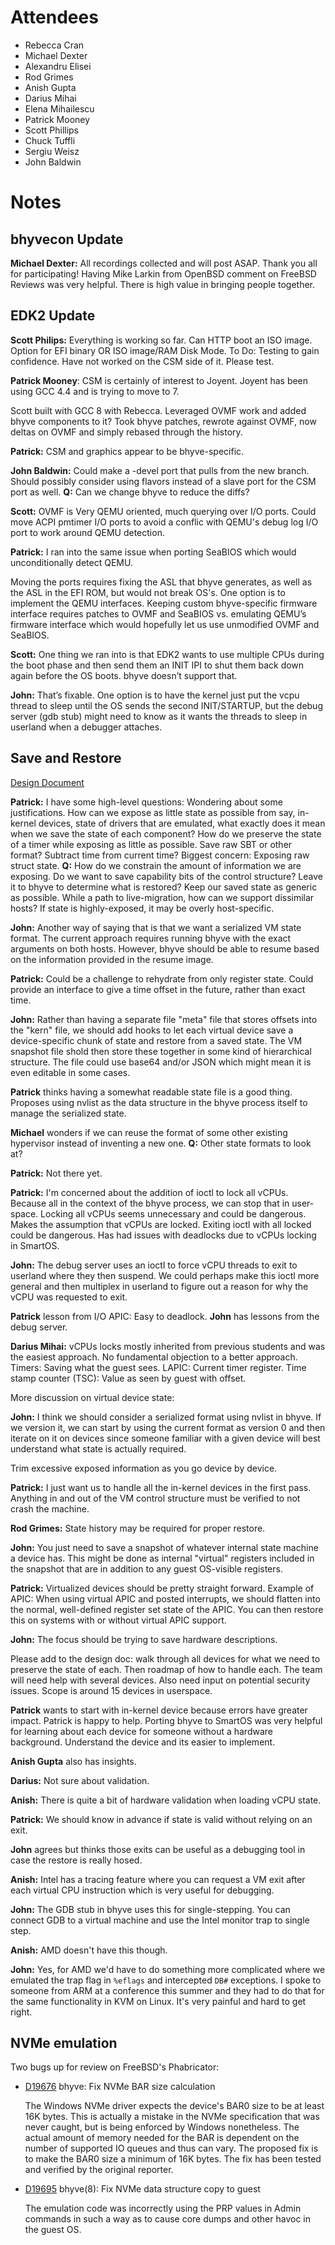 # Attendees

- Rebecca Cran
- Michael Dexter
- Alexandru Elisei
- Rod Grimes
- Anish Gupta
- Darius Mihai
- Elena Mihailescu
- Patrick Mooney
- Scott Phillips
- Chuck Tuffli
- Sergiu Weisz
- John Baldwin

# Notes

## bhyvecon Update

**Michael Dexter:** All recordings collected and will post ASAP.
Thank you all for participating!  Having Mike Larkin from OpenBSD
comment on FreeBSD Reviews was very helpful.  There is high value in
bringing people together.

## EDK2 Update

**Scott Philips:** Everything is working so far.  Can HTTP boot an ISO
image.  Option for EFI binary OR ISO image/RAM Disk Mode.  To Do:
Testing to gain confidence.  Have not worked on the CSM side of it.
Please test.

**Patrick Mooney**: CSM is certainly of interest to Joyent.  Joyent
has been using GCC 4.4 and is trying to move to 7.

Scott built with GCC 8 with Rebecca.  Leveraged OVMF work and added
bhyve components to it?  Took bhyve patches, rewrote against OVMF, now
deltas on OVMF and simply rebased through the history.

**Patrick:** CSM and graphics appear to be bhyve-specific.

**John Baldwin:** Could make a -devel port that pulls from the new
branch.  Should possibly consider using flavors instead of a slave
port for the CSM port as well.  **Q:** Can we change bhyve to reduce
the diffs?

**Scott:** OVMF is Very QEMU oriented, much querying over I/O ports.
Could move ACPI pmtimer I/O ports to avoid a conflic with QEMU's debug
log I/O port to work around QEMU detection.

**Patrick:** I ran into the same issue when porting SeaBIOS which
would unconditionally detect QEMU.

Moving the ports requires fixing the ASL that bhyve generates, as well
as the ASL in the EFI ROM, but would not break OS's.  One option is to
implement the QEMU interfaces.  Keeping custom bhyve-specific firmware
interface requires patches to OVMF and SeaBIOS vs. emulating QEMU’s
firmware interface which would hopefully let us use unmodified OVMF
and SeaBIOS.

**Scott:** One thing we ran into is that EDK2 wants to use multiple
CPUs during the boot phase and then send them an INIT IPI to shut them
back down again before the OS boots. bhyve doesn’t support that.

**John:** That’s fixable.  One option is to have the kernel just put
the vcpu thread to sleep until the OS sends the second INIT/STARTUP,
but the debug server (gdb stub) might need to know as it wants the
threads to sleep in userland when a debugger attaches.

## Save and Restore

[Design Document](https://docs.google.com/document/d/1SKm72Ez-bl5jMifJ6yxwr4ckNuNRh5MQq__k7bLs2bE/edit)

**Patrick:** I have some high-level questions: Wondering about some
justifications.  How can we expose as little state as possible from
say, in-kernel devices, state of drivers that are emulated, what
exactly does it mean when we save the state of each component?  How do
we preserve the state of a timer while exposing as little as possible.
Save raw SBT or other format?  Subtract time from current time?
Biggest concern: Exposing raw struct state. **Q:** How do we constrain
the amount of information we are exposing.  Do we want to save
capability bits of the control structure?  Leave it to bhyve to
determine what is restored?  Keep our saved state as generic as
possible.  While a path to live-migration, how can we support
dissimilar hosts?  If state is highly-exposed, it may be overly
host-specific.

**John:** Another way of saying that is that we want a serialized VM
state format.  The current approach requires running bhyve with the
exact arguments on both hosts.  However, bhyve should be able to
resume based on the information provided in the resume image.

**Patrick:** Could be a challenge to rehydrate from only register
state. Could provide an interface to give a time offset in the future,
rather than exact time.

**John:** Rather than having a separate file "meta" file that stores
offsets into the "kern" file, we should add hooks to let each virtual
device save a device-specific chunk of state and restore from a saved
state.  The VM snapshot file shold then store these together in some
kind of hierarchical structure.  The file could use base64 and/or JSON
which might mean it is even editable in some cases.

**Patrick** thinks having a somewhat readable state file is a good
thing.  Proposes using nvlist as the data structure in the bhyve
process itself to manage the serialized state.

**Michael** wonders if we can reuse the format of some other existing
hypervisor instead of inventing a new one.  **Q:** Other state formats
to look at?

**Patrick:** Not there yet.

**Patrick:** I'm concerned about the addition of ioctl to lock all
vCPUs.  Because all in the context of the bhyve process, we can stop
that in user-space.  Locking all vCPUs seems unnecessary and could be
dangerous.  Makes the assumption that vCPUs are locked.  Exiting ioctl
with all locked could be dangerous.  Has had issues with deadlocks due
to vCPUs locking in SmartOS.

**John:** The debug server uses an ioctl to force vCPU threads to exit
to userland where they then suspend.  We could perhaps make this ioctl
more general and then multiplex in userland to figure out a reason for
why the vCPU was requested to exit.

**Patrick** lesson from I/O APIC: Easy to deadlock.  **John** has
lessons from the debug server.

**Darius Mihai:** vCPUs locks mostly inherited from previous students
and was the easiest approach.  No fundamental objection to a better
approach.  Timers: Saving what the guest sees.  LAPIC: Current timer
register.  Time stamp counter (TSC): Value as seen by guest with
offset.

More discussion on virtual device state:

**John:** I think we should consider a serialized format using nvlist
in bhyve.  If we version it, we can start by using the current format
as version 0 and then iterate on it on devices since someone familiar
with a given device will best understand what state is actually
required.

Trim excessive exposed information as you go device by device.

**Patrick:** I just want us to handle all the in-kernel devices in the
first pass.  Anything in and out of the VM control structure must be
verified to not crash the machine.

**Rod Grimes:** State history may be required for proper restore.

**John:** You just need to save a snapshot of whatever internal state
machine a device has.  This might be done as internal "virtual"
registers included in the snapshot that are in addition to any guest
OS-visible registers.

**Patrick:** Virtualized devices should be pretty straight forward.
Example of APIC: When using virtual APIC and posted interrupts, we
should flatten into the normal, well-defined register set state of the
APIC.  You can then restore this on systems with or without virtual
APIC support.

**John:** The focus should be trying to save hardware descriptions.

Please add to the design doc: walk through all devices for what we
need to preserve the state of each.  Then roadmap of how to handle
each.  The team will need help with several devices.  Also need input
on potential security issues.  Scope is around 15 devices in
userspace.

**Patrick** wants to start with in-kernel device because errors have
greater impact.  Patrick is happy to help.  Porting bhyve to SmartOS
was very helpful for learning about each device for someone without a
hardware background. Understand the device and its easier to
implement.

**Anish Gupta** also has insights.

**Darius:** Not sure about validation.

**Anish:** There is quite a bit of hardware validation when loading
vCPU state.

**Patrick:** We should know in advance if state is valid without
relying on an exit.

**John** agrees but thinks those exits can be useful as a debugging
tool in case the restore is really hosed.

**Anish:** Intel has a tracing feature where you can request a VM exit
after each virtual CPU instruction which is very useful for debugging.

**John:** The GDB stub in bhyve uses this for single-stepping.  You
can connect GDB to a virtual machine and use the Intel monitor trap to
single step.

**Anish:** AMD doesn't have this though.

**John:** Yes, for AMD we'd have to do something more complicated
where we emulated the trap flag in `%eflags` and intercepted `DB#`
exceptions.  I spoke to someone from ARM at a conference this summer
and they had to do that for the same functionality in KVM on Linux.
It's very painful and hard to get right.

## NVMe emulation

Two bugs up for review on FreeBSD's Phabricator:

- [D19676](https://reviews.freebsd.org/D19676) bhyve: Fix NVMe BAR
  size calculation

  The Windows NVMe driver expects the device's BAR0 size to be at
  least 16K bytes.  This is actually a mistake in the NVMe
  specification that was never caught, but is being enforced by
  Windows nonetheless.  The actual amount of memory needed for the BAR
  is dependent on the number of supported IO queues and thus can vary.
  The proposed fix is to make the BAR0 size a minimum of 16K bytes.
  The fix has been tested and verified by the original reporter.

- [D19695](https://reviews.FreeBSD.org/D19695) bhyve(8): Fix NVMe data
  structure copy to guest
  
  The emulation code was incorrectly using the PRP values in Admin
  commands in such a way as to cause core dumps and other havoc in the
  guest OS.
